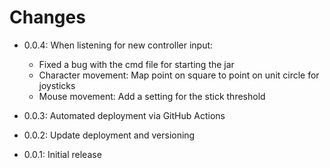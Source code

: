 # Changes

- 0.0.4: When listening for new controller input: 
    - Fixed a bug with the cmd file for starting the jar
    - Character movement: Map point on square to point on unit circle for joysticks
    - Mouse movement: Add a setting for the stick threshold

- 0.0.3: Automated deployment via GitHub Actions
- 0.0.2: Update deployment and versioning
- 0.0.1: Initial release